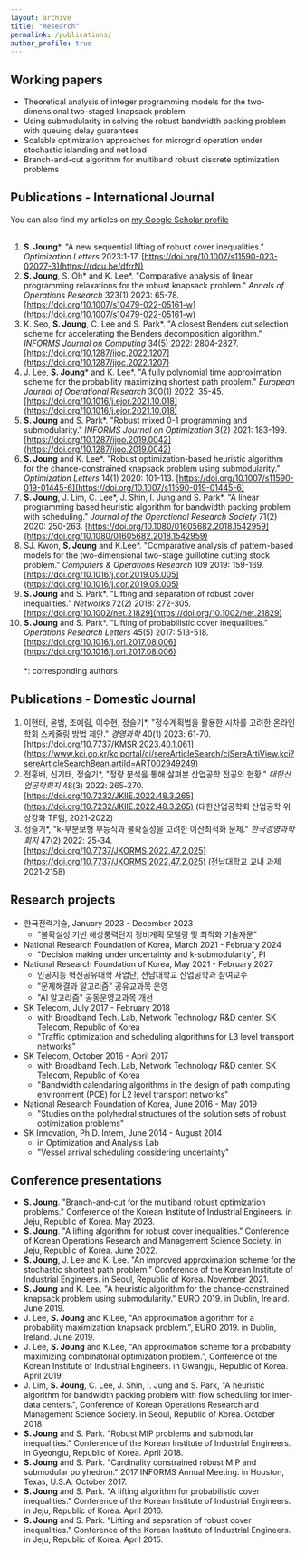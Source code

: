 ```yaml
---
layout: archive
title: "Research"
permalink: /publications/
author_profile: true
---
```

## **Working papers**
- Theoretical analysis of integer programming models for the two-dimensional two-staged knapsack problem
- Using submodularity in solving the robust bandwidth packing problem with queuing delay guarantees 
- Scalable optimization approaches for microgrid operation under stochastic islanding and net load
- Branch-and-cut algorithm for multiband robust discrete optimization problems

## **Publications - International Journal**
You can also find my articles on [my Google Scholar profile](https://scholar.google.com/citations?user=j-bCTNgAAAAJ&hl=en)<br /><br />
1. **S. Joung***. "A new sequential lifting of robust cover inequalities." _Optimization Letters_ 2023:1-17. [https://doi.org/10.1007/s11590-023-02027-3](https://rdcu.be/dfrrN)
1. **S. Joung**, S. Oh* and K. Lee*. "Comparative analysis of linear programming relaxations for the robust knapsack problem." _Annals of Operations Research_ 323(1) 2023: 65-78. [https://doi.org/10.1007/s10479-022-05161-w](https://doi.org/10.1007/s10479-022-05161-w)
1. K. Seo, **S. Joung**, C. Lee and S. Park*. "A closest Benders cut selection scheme for accelerating the Benders decomposition algorithm." _INFORMS Journal on Computing_ 34(5) 2022: 2804-2827. [https://doi.org/10.1287/ijoc.2022.1207](https://doi.org/10.1287/ijoc.2022.1207)
1. J. Lee, **S. Joung*** and K. Lee*. "A fully polynomial time approximation scheme for the probability maximizing shortest path problem." _European Journal of Operational Research_ 300(1) 2022: 35-45. [https://doi.org/10.1016/j.ejor.2021.10.018](https://doi.org/10.1016/j.ejor.2021.10.018)
1. **S. Joung** and S. Park*. "Robust mixed 0-1 programming and submodularity." _INFORMS Journal on Optimization_ 3(2) 2021: 183-199. [https://doi.org/10.1287/ijoo.2019.0042](https://doi.org/10.1287/ijoo.2019.0042)
1. **S. Joung** and K. Lee*. "Robust optimization-based heuristic algorithm for the chance-constrained knapsack problem using submodularity." _Optimization Letters_ 14(1) 2020: 101-113. [https://doi.org/10.1007/s11590-019-01445-6](https://doi.org/10.1007/s11590-019-01445-6)
1. **S. Joung**, J. Lim, C. Lee*, J. Shin, I. Jung and S. Park*. "A linear programming based heuristic algorithm for bandwidth packing problem with scheduling." _Journal of the Operational Research Society_ 71(2) 2020: 250-263. [https://doi.org/10.1080/01605682.2018.1542959](https://doi.org/10.1080/01605682.2018.1542959)
1. SJ. Kwon, **S. Joung** and K.Lee*. "Comparative analysis of pattern-based models for the two-dimensional two-stage guillotine cutting stock problem." _Computers & Operations Research_ 109 2019: 159-169. [https://doi.org/10.1016/j.cor.2019.05.005](https://doi.org/10.1016/j.cor.2019.05.005)
1. **S. Joung** and S. Park*. "Lifting and separation of robust cover inequalities." _Networks_ 72(2) 2018: 272-305. [https://doi.org/10.1002/net.21829](https://doi.org/10.1002/net.21829)
1. **S. Joung** and S. Park*. "Lifting of probabilistic cover inequalities." _Operations Research Letters_ 45(5) 2017: 513-518. [https://doi.org/10.1016/j.orl.2017.08.006](https://doi.org/10.1016/j.orl.2017.08.006)<br /><br />
*: corresponding authors

## **Publications - Domestic Journal**
1. 이현태, 윤범, 조예림, 이수현, 정슬기*, "정수계획법을 활용한 시차를 고려한 온라인 학회 스케줄링 방법 제안." _경영과학_ 40(1) 2023: 61-70. [https://doi.org/10.7737/KMSR.2023.40.1.061](https://www.kci.go.kr/kciportal/ci/sereArticleSearch/ciSereArtiView.kci?sereArticleSearchBean.artiId=ART002949249)
1. 전홍배, 신기태, 정슬기*, "정량 분석을 통해 살펴본 산업공학 전공의 현황." _대한산업공학회지_ 48(3) 2022: 265-270. [https://doi.org/10.7232/JKIIE.2022.48.3.265](https://doi.org/10.7232/JKIIE.2022.48.3.265)
(대한산업공학회 산업공학 위상강화 TF팀, 2021-2022)
1. 정슬기*, "k-부분보형 부등식과 불확실성을 고려한 이산최적화 문제." _한국경영과학회지_ 47(2) 2022: 25-34. [https://doi.org/10.7737/JKORMS.2022.47.2.025](https://doi.org/10.7737/JKORMS.2022.47.2.025)
(전남대학교 교내 과제 2021-2158)

## **Research projects**
- 한국전력기술, January 2023 - December 2023
  - "불확실성 기반 해상풍력단지 정비계획 모델링 및 최적화 기술자문"
- National Research Foundation of Korea, March 2021 - February 2024
  - "Decision making under uncertainty and k-submodularity", PI
- National Research Foundation of Korea, May 2021 - February 2027
  - 인공지능 혁신공유대학 사업단, 전남대학교 산업공학과 참여교수
  - "문제해결과 알고리즘" 공유교과목 운영
  - "AI 알고리즘" 공동운영교과목 개선
- SK Telecom, July 2017 - February 2018
  - with Broadband Tech. Lab, Network Technology R&D center, SK Telecom, Republic of Korea
  - "Traffic optimization and scheduling algorithms for L3 level transport networks"
- SK Telecom, October 2016 - April 2017
  - with Broadband Tech. Lab, Network Technology R&D center, SK Telecom, Republic of Korea
  - "Bandwidth calendaring algorithms in the design of path computing environment (PCE) for L2 level transport networks"
- National Research Foundation of Korea, June 2016 - May 2019
  - "Studies on the polyhedral structures of the solution sets of robust optimization problems"
- SK Innovation, Ph.D. Intern, June 2014 - August 2014
  - in Optimization and Analysis Lab
  - "Vessel arrival scheduling considering uncertainty"

## **Conference presentations**
- **S. Joung**. "Branch-and-cut for the multiband robust optimization problems." Conference of the Korean Institute of Industrial Engineers. in Jeju, Republic of Korea. May 2023.
- **S. Joung**. "A lifting algorithm for robust cover inequalities." Conference of Korean Operations Research and Management Science Society. in Jeju, Republic of Korea. June 2022.
- **S. Joung**, J. Lee and K. Lee. "An improved approximation scheme for the stochastic shortest path problem." Conference of the Korean Institute of Industrial Engineers. in Seoul, Republic of Korea. November 2021.
- **S. Joung** and K. Lee. "A heuristic algorithm for the chance-constrained knapsack problem using submodularity." EURO 2019. in Dublin, Ireland. June 2019. 
- J. Lee, **S. Joung** and K.Lee, "An approximation algorithm for a probability maximization knapsack problem.", EURO 2019. in Dublin, Ireland. June 2019.
- J. Lee, **S. Joung** and K.Lee, "An approximation scheme for a probability maximizing combinatorial optimization problem.", Conference of the Korean Institute of Industrial Engineers. in Gwangju, Republic of Korea. April 2019.
- J. Lim, **S. Joung**, C. Lee, J. Shin, I. Jung and S. Park, "A heuristic algorithm for bandwidth packing problem with flow scheduling for inter-data centers.", Conference of Korean Operations Research and Management Science Society. in Seoul, Republic of Korea. October 2018.
- **S. Joung** and S. Park. "Robust MIP problems and submodular inequalities." Conference of the Korean Institute of Industrial Engineers. in Gyeongju, Republic of Korea. April 2018.
- **S. Joung** and S. Park. "Cardinality constrained robust MIP and submodular polyhedron." 2017 INFORMS Annual Meeting. in Houston, Texas, U.S.A. October 2017.
- **S. Joung** and S. Park. "A lifting algorithm for probabilistic cover inequalities." Conference of the Korean Institute of Industrial Engineers. in Jeju, Republic of Korea. April 2016.
- **S. Joung** and S. Park. "Lifting and separation of robust cover inequalities." Conference of the Korean Institute of Industrial Engineers. in Jeju, Republic of Korea. April 2015.
